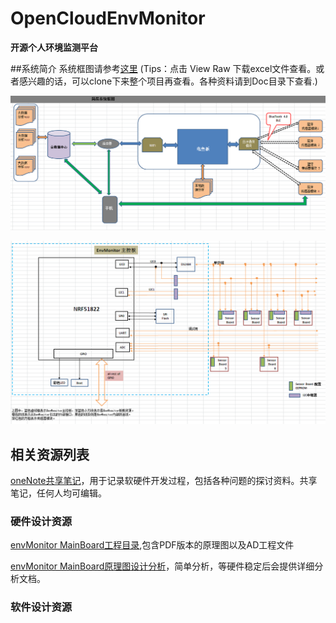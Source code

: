 OpenCloudEnvMonitor
===================

**开源个人环境监测平台**

##系统简介
  系统框图请参考[这里](https://github.com/xiaogan-Studio/OpenCloudEnvMonitor/blob/master/Doc/design/%E7%B3%BB%E7%BB%9F%E6%A1%86%E5%9B%BE.xlsx)
  (Tips：点击 View Raw 下载excel文件查看。或者感兴趣的话，可以clone下来整个项目再查看。各种资料请到Doc目录下查看.)
  
  ![简易系统框图](./Doc/design/res/简易系统框图.png)       
  
  
  ![蓝牙采集模块简易框图](./Doc/design/res/EnvMonitor简易框图.png)
  


## 相关资源列表
[oneNote共享笔记](https://onedrive.live.com/edit.aspx/Knowledge/OpenCloudEnvMonitor?cid=be5c272d3ffda8af&id=documents?&)，用于记录软硬件开发过程，包括各种问题的探讨资料。共享笔记，任何人均可编辑。

### 硬件设计资源
[envMonitor MainBoard工程目录](./Doc/hardware/原理图),包含PDF版本的原理图以及AD工程文件

[envMonitor MainBoard原理图设计分析](./Doc/design/EnvMonitor原理图分析.docx)，简单分析，等硬件稳定后会提供详细分析文档。


### 软件设计资源
